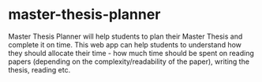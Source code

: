 # master-thesis-planner
Master Thesis Planner will help students to plan their Master Thesis and complete it on time. This web app can help students to understand how they should allocate their time - how much time should be spent on reading papers (depending on the complexity/readability of the paper), writing the thesis, reading etc. 
